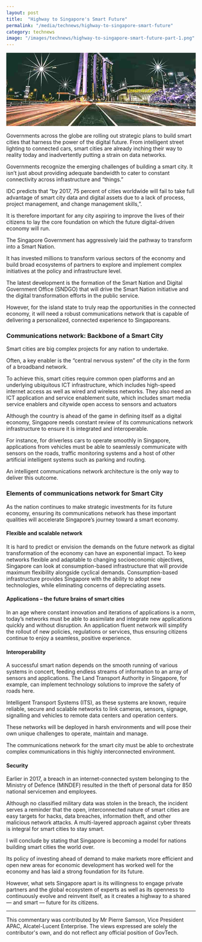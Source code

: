 ```yaml
---
layout: post
title:  "Highway to Singapore's Smart Future"
permalink: "/media/technews/highway-to-singapore-smart-future"
category: technews
image: "/images/technews/highway-to-singapore-smart-future-part-1.png"
---
```


![highway to singapore's smart future](/images/technews/highway-to-singapore-smart-future-part-1.png)

Governments across the globe are rolling out strategic plans to build smart cities that harness the power of the digital future. From intelligent street lighting to connected cars, smart cities are already inching their way to reality today and inadvertently putting a strain on data networks.

Governments recognize the emerging challenges of building a smart city. It isn’t just about providing adequate bandwidth to cater to constant connectivity across infrastructure and “things.”

IDC predicts that “by 2017, 75 percent of cities worldwide will fail to take full advantage of smart city data and digital assets due to a lack of process, project management, and change management skills,”.

It is therefore important for any city aspiring to improve the lives of their citizens to lay the core foundation on which the future digital-driven economy will run.

The Singapore Government has aggressively laid the pathway to transform into a Smart Nation.

It has invested millions to transform various sectors of the economy and build broad ecosystems of partners to explore and implement complex initiatives at the policy and infrastructure level.

The latest development is the formation of the Smart Nation and Digital Government Office (SNDGO) that will drive the Smart Nation initiative and the digital transformation efforts in the public service.

However, for the island state to truly reap the opportunities in the connected economy, it will need a robust communications network that is capable of delivering a personalized, connected experience to Singaporeans.

### **Communications network: Backbone of a Smart City**
Smart cities are big complex projects for any nation to undertake.

Often, a key enabler is the “central nervous system” of the city in the form of a broadband network.

To achieve this, smart cities require common open platforms and an underlying ubiquitous ICT infrastructure, which includes high-speed internet access as well as wired and wireless networks. They also need an ICT application and service enablement suite, which includes smart media service enablers and citywide open access to sensors and actuators

Although the country is ahead of the game in defining itself as a digital economy, Singapore needs constant review of its communications network infrastructure to ensure it is integrated and interoperable.

For instance, for driverless cars to operate smoothly in Singapore, applications from vehicles must be able to seamlessly communicate with sensors on the roads, traffic monitoring systems and a host of other artificial intelligent systems such as parking and routing.

An intelligent communications network architecture is the only way to deliver this outcome.

### **Elements of communications network for Smart City**
As the nation continues to make strategic investments for its future economy, ensuring its communications network has these important qualities will accelerate Singapore’s journey toward a smart economy.

#### **Flexible and scalable network**

It is hard to predict or envision the demands on the future network as digital transformation of the economy can have an exponential impact. To keep networks flexible and adaptable to changing socioeconomic objectives, Singapore can look at consumption-based infrastructure that will provide maximum flexibility alongside cyclical demands. Consumption-based infrastructure provides Singapore with the ability to adopt new technologies, while eliminating concerns of depreciating assets.

#### **Applications – the future brains of smart cities**

In an age where constant innovation and iterations of applications is a norm, today’s networks must be able to assimilate and integrate new applications quickly and without disruption. An application fluent network will simplify the rollout of new policies, regulations or services, thus ensuring citizens continue to enjoy a seamless, positive experience.

#### **Interoperability**

A successful smart nation depends on the smooth running of various systems in concert, feeding endless streams of information to an array of sensors and applications. The Land Transport Authority in Singapore, for example, can implement technology solutions to improve the safety of roads here.

Intelligent Transport Systems (ITS), as these systems are known, require reliable, secure and scalable networks to link cameras, sensors, signage, signalling and vehicles to remote data centers and operation centers.

These networks will be deployed in harsh environments and will pose their own unique challenges to operate, maintain and manage.

The communications network for the smart city must be able to orchestrate complex communications in this highly interconnected environment.

#### **Security**

Earlier in 2017, a breach in an internet-connected system belonging to the Ministry of Defence (MINDEF) resulted in the theft of personal data for 850 national servicemen and employees.

Although no classified military data was stolen in the breach, the incident serves a reminder that the open, interconnected nature of smart cities are easy targets for hacks, data breaches, information theft, and other malicious network attacks. A multi-layered approach against cyber threats is integral for smart cities to stay smart.

 

I will conclude by stating that Singapore is becoming a model for nations building smart cities the world over.

Its policy of investing ahead of demand to make markets more efficient and open new areas for economic development has worked well for the economy and has laid a strong foundation for its future.

However, what sets Singapore apart is its willingness to engage private partners and the global ecosystem of experts as well as its openness to continuously evolve and reinvent itself, as it creates a highway to a shared — and smart — future for its citizens.

--- 

This commentary was contributed by Mr Pierre Samson, Vice President APAC, Alcatel-Lucent Enterprise. The views expressed are solely the contributor's own, and do not reflect any official position of GovTech.
